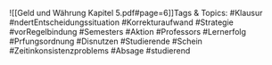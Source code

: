 
![[Geld und Währung Kapitel 5.pdf#page=6]]Tags & Topics:
   #Klausur
   #ndertEntscheidungssituation
   #Korrekturaufwand
   #Strategie
   #vorRegelbindung
   #Semesters
   #Aktion
   #Professors
   #Lernerfolg
   #Prfungsordnung
   #Disnutzen
   #Studierende
   #Schein
   #Zeitinkonsistenzproblems
   #Absage
   #studierend
